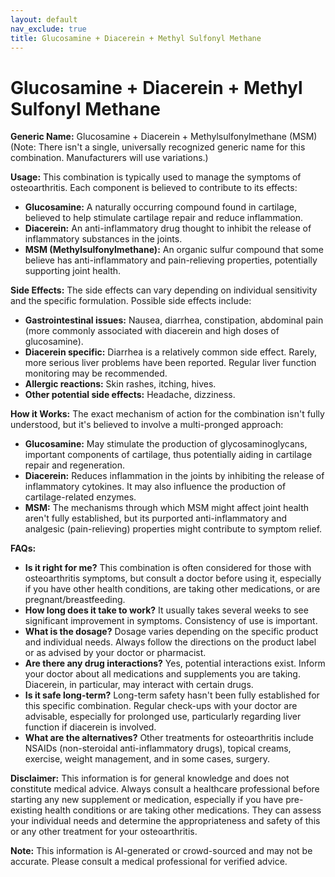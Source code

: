 ```yaml
---
layout: default
nav_exclude: true
title: Glucosamine + Diacerein + Methyl Sulfonyl Methane
---
```


# Glucosamine + Diacerein + Methyl Sulfonyl Methane

**Generic Name:**  Glucosamine + Diacerein + Methylsulfonylmethane (MSM)  (Note:  There isn't a single, universally recognized generic name for this combination.  Manufacturers will use variations.)

**Usage:** This combination is typically used to manage the symptoms of osteoarthritis.  Each component is believed to contribute to its effects:

* **Glucosamine:**  A naturally occurring compound found in cartilage, believed to help stimulate cartilage repair and reduce inflammation.
* **Diacerein:** An anti-inflammatory drug thought to inhibit the release of inflammatory substances in the joints.
* **MSM (Methylsulfonylmethane):** An organic sulfur compound that some believe has anti-inflammatory and pain-relieving properties, potentially supporting joint health.


**Side Effects:**  The side effects can vary depending on individual sensitivity and the specific formulation.  Possible side effects include:

* **Gastrointestinal issues:** Nausea, diarrhea, constipation, abdominal pain (more commonly associated with diacerein and high doses of glucosamine).
* **Diacerein specific:**  Diarrhea is a relatively common side effect.  Rarely, more serious liver problems have been reported.  Regular liver function monitoring may be recommended.
* **Allergic reactions:**  Skin rashes, itching, hives.
* **Other potential side effects:** Headache, dizziness.


**How it Works:**  The exact mechanism of action for the combination isn't fully understood, but it's believed to involve a multi-pronged approach:

* **Glucosamine:** May stimulate the production of glycosaminoglycans, important components of cartilage, thus potentially aiding in cartilage repair and regeneration.
* **Diacerein:**  Reduces inflammation in the joints by inhibiting the release of inflammatory cytokines.  It may also influence the production of cartilage-related enzymes.
* **MSM:** The mechanisms through which MSM might affect joint health aren't fully established, but its purported anti-inflammatory and analgesic (pain-relieving) properties might contribute to symptom relief.


**FAQs:**

* **Is it right for me?** This combination is often considered for those with osteoarthritis symptoms, but consult a doctor before using it, especially if you have other health conditions, are taking other medications, or are pregnant/breastfeeding.
* **How long does it take to work?**  It usually takes several weeks to see significant improvement in symptoms.  Consistency of use is important.
* **What is the dosage?**  Dosage varies depending on the specific product and individual needs. Always follow the directions on the product label or as advised by your doctor or pharmacist.
* **Are there any drug interactions?**  Yes, potential interactions exist.  Inform your doctor about all medications and supplements you are taking.  Diacerein, in particular, may interact with certain drugs.
* **Is it safe long-term?**  Long-term safety hasn't been fully established for this specific combination.  Regular check-ups with your doctor are advisable, especially for prolonged use, particularly regarding liver function if diacerein is involved.
* **What are the alternatives?**  Other treatments for osteoarthritis include NSAIDs (non-steroidal anti-inflammatory drugs), topical creams, exercise, weight management, and in some cases, surgery.

**Disclaimer:** This information is for general knowledge and does not constitute medical advice.  Always consult a healthcare professional before starting any new supplement or medication, especially if you have pre-existing health conditions or are taking other medications.  They can assess your individual needs and determine the appropriateness and safety of this or any other treatment for your osteoarthritis.


**Note:** This information is AI-generated or crowd-sourced and may not be accurate. Please consult a medical professional for verified advice.